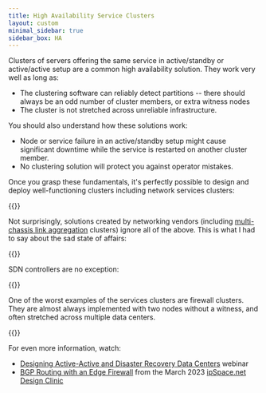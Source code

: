 ```yaml
---
title: High Availability Service Clusters
layout: custom
minimal_sidebar: true
sidebar_box: HA
---
```

Clusters of servers offering the same service in active/standby or active/active setup are a common high availability solution. They work very well as long as:

* The clustering software can reliably detect partitions -- there should always be an odd number of cluster members, or extra witness nodes
* The cluster is not stretched across unreliable infrastructure.

You should also understand how these solutions work:

* Node or service failure in an active/standby setup might cause significant downtime while the service is restarted on another cluster member.
* No clustering solution will protect you against operator mistakes.

Once you grasp these fundamentals, it's perfectly possible to design and deploy well-functioning clusters including network services clusters:

{{<series-listing tag="design">}}

Not surprisingly, solutions created by networking vendors (including [multi-chassis link aggregation](/series/mlag.html) clusters) ignore all of the above. This is what I had to say about the sad state of affairs:

{{<series-listing tag="overview">}}

SDN controllers are no exception:

{{<series-listing tag="sdn">}}

One of the worst examples of the services clusters are firewall clusters. They are almost always implemented with two nodes without a witness, and often stretched across multiple data centers.

{{<series-listing tag="firewall">}}

For even more information, watch:

* [Designing Active-Active and Disaster Recovery Data Centers](https://www.ipspace.net/Designing_Active-Active_and_Disaster_Recovery_Data_Centers) webinar
* [BGP Routing with an Edge Firewall](https://my.ipspace.net/bin/list?id=Design#2023_03) from the March 2023 [ipSpace.net Design Clinic](https://www.ipspace.net/IpSpace.net_Design_Clinic)
